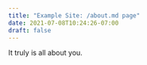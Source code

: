 ```yaml
---
title: "Example Site: /about.md page"
date: 2021-07-08T10:24:26-07:00
draft: false
---
```


It truly is all about you.